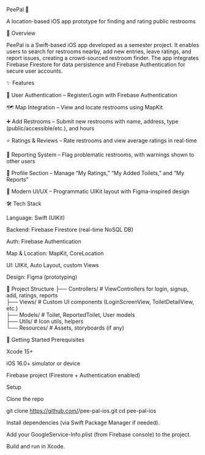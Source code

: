 PeePal 🚻

A location-based iOS app prototype for finding and rating public restrooms

📌 Overview

PeePal is a Swift-based iOS app developed as a semester project. It enables users to search for restrooms nearby, add new entries, leave ratings, and report issues, creating a crowd-sourced restroom finder. The app integrates Firebase Firestore for data persistence and Firebase Authentication for secure user accounts.

✨ Features

🔑 User Authentication – Register/Login with Firebase Authentication

🗺 Map Integration – View and locate restrooms using MapKit

➕ Add Restrooms – Submit new restrooms with name, address, type (public/accessible/etc.), and hours

⭐ Ratings & Reviews – Rate restrooms and view average ratings in real-time

🚨 Reporting System – Flag problematic restrooms, with warnings shown to other users

👤 Profile Section – Manage “My Ratings,” “My Added Toilets,” and “My Reports”

🎨 Modern UI/UX – Programmatic UIKit layout with Figma-inspired design

🛠 Tech Stack

Language: Swift (UIKit)

Backend: Firebase Firestore (real-time NoSQL DB)

Auth: Firebase Authentication

Map & Location: MapKit, CoreLocation

UI: UIKit, Auto Layout, custom Views

Design: Figma (prototyping)

📂 Project Structure
├── Controllers/         # ViewControllers for login, signup, add, ratings, reports  
├── Views/               # Custom UI components (LoginScreenView, ToiletDetailView, etc.)  
├── Models/              # Toilet, ReportedToilet, User models  
├── Utils/               # Icon utils, helpers  
└── Resources/           # Assets, storyboards (if any)

🚀 Getting Started
Prerequisites

Xcode 15+

iOS 16.0+ simulator or device

Firebase project (Firestore + Authentication enabled)

Setup

Clone the repo

git clone https://github.com/<your-username>/pee-pal-ios.git
cd pee-pal-ios


Install dependencies (via Swift Package Manager if needed).

Add your GoogleService-Info.plist (from Firebase console) to the project.

Build and run in Xcode.
